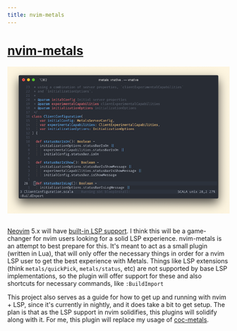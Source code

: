 ```yaml
---
title: nvim-metals
---
```


# [nvim-metals](https://github.com/scalameta/nvim-metals)

![nvim-metals](/media/nvim-metals.png)

```scala mdoc:percentages:nvim-metals
```

[Neovim](https://neovim.io/) 5.x will have [built-in LSP support](https://neovim.io/doc/user/lsp.html).
I think this will be a game-changer for nvim users looking for a solid LSP
experience. nvim-metals is an attempt to best prepare for this. It's meant to
act as a small plugin (written in Lua), that will only offer the necessary
things in order for a nvim LSP user to get the best experience with Metals.
Things like LSP extensions (think `metals/quickPick`, `metals/status`, etc) are
not supported by base LSP implementations, so the plugin will offer support for
these and also shortcuts for necessary commands, like `:BuildImport`

This project also serves as a guide for how to get up and running with nvim +
LSP, since it's currently in nightly, and it does take a bit to get setup. The
plan is that as the LSP support in nvim solidifies, this plugins will solidify
along with it. For me, this plugin will replace my usage of
[coc-metals](/wiki/coc-metals).

```scala mdoc:tags:nvim-metals
```
